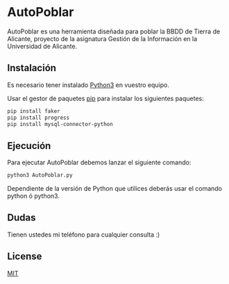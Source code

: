# AutoPoblar

AutoPoblar es una herramienta diseñada para poblar la BBDD de Tierra de Alicante, proyecto de la asignatura Gestión de la Información en la Universidad de Alicante.

## Instalación

Es necesario tener instalado [Python3](https://www.python.org/downloads/) en vuestro equipo.

Usar el gestor de paquetes [pip](https://pip.pypa.io/en/stable/) para instalar los siguientes paquetes:

```bash
pip install faker
pip install progress
pip install mysql-connector-python
```

## Ejecución

Para ejecutar AutoPoblar debemos lanzar el siguiente comando:

```python
python3 AutoPoblar.py
```

Dependiente de la versión de Python que utilices deberás usar el comando python ó python3.

## Dudas

Tienen ustedes mi teléfono para cualquier consulta :)

## License

[MIT](https://choosealicense.com/licenses/mit/)
